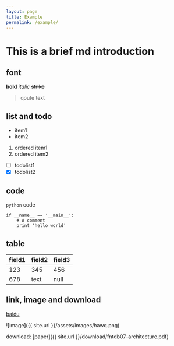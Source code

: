 ```yaml
---
layout: page
title: Example
permalink: /example/
---
```


# This is a brief md introduction

## font

**bold**
*italic*
~~strike~~

> qoute text

## list and todo

* item1
* item2

1. ordered item1 
2. ordered item2

* [ ] todolist1
* [X] todolist2

## code

`python` code

```
if __name__ == '__main__':
    # A comment
    print 'hello world'
```

## table

| field1 | field2 | field3 |
| ------ | ------  | ------ |
| 123 | 345 | 456 |
| 678 | text | null |


## link, image and download

[baidu](http://www.baidu.com)

![image]({{ site.url }}/assets/images/hawq.png)

download: [paper]({{ site.url }}/download/fntdb07-architecture.pdf)

